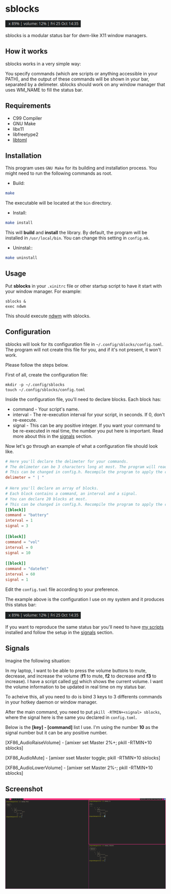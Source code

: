 # sblocks

![sblocks](doc/sblocks.png)

sblocks is a modular status bar for dwm-like X11 window managers.

## How it works

sblocks works in a very simple way: 

You specify commands (which are scripts or anything accessible in your PATH), and the output of these commands will be shown in your bar, separated by a delimeter. sblocks should work on any window manager that uses WM_NAME to fill the status bar.

## Requirements

- C99 Compiler
- GNU Make
- libx11
- libfreetype2
- [libtoml](https://github.com/miguelnto/libtoml)

## Installation

This program uses `GNU Make` for its building and installation process. You might need to run the following commands as root.

- Build:

```sh
make
```

The executable will be located at the `bin` directory.

- Install:

```sh
make install
```

This will **build** and **install** the library.
By default, the program will be installed in `/usr/local/bin`. You can change this setting in `config.mk`.

- Uninstal::

```sh
make uninstall
```

## Usage

Put **sblocks** in your `.xinitrc` file or other startup script to have it start with your window manager. For example:

```
sblocks &
exec ndwm
```

This should execute [ndwm](https://github.com/miguelnto/ndwm) with sblocks.

## Configuration

sblocks will look for its configuration file in `~/.config/sblocks/config.toml`. The program will not create this file for you, and if it's not present, it won't work.

Please follow the steps below.

First of all, create the configuration file:

```
mkdir -p ~/.config/sblocks
touch ~/.config/sblocks/config.toml
```

Inside the configuration file, you'll need to declare blocks. Each block has:

- command - Your script's name.
- interval - The re-execution interval for your script, in seconds. If 0, don't re-execute.
- signal - This can be any positive integer. If you want your command to be re-executed in real time, the number you put here is important. Read more about this in the [signals](#signals) section.

Now let's go through an example of what a configuration file should look like.

```toml
# Here you'll declare the delimeter for your commands.
# The delimeter can be 3 characters long at most. The program will read only the first 3 characters anyway.
# This can be changed in config.h. Recompile the program to apply the changes.
delimeter = " | "

# Here you'll declare an array of blocks.
# Each block contains a command, an interval and a signal.
# You can declare 20 blocks at most.
# This can be changed in config.h. Recompile the program to apply the changes.
[[block]]
command = "battery"
interval = 1
signal = 3

[[block]]
command = "vol"
interval = 0
signal = 10

[[block]]
command = "datefmt"
interval = 60
signal = 1
```

Edit the `config.toml` file according to your preference.

The example above is the configuration I use on my system and it produces this status bar:

![sblocks](doc/sblocks.png)

If you want to reproduce the same status bar you'll need to have [my scripts](https://github.com/miguelnto/scripts) installed and follow the setup in the [signals](#signals) section.


## Signals

Imagine the following situation:

In my laptop, I want to be able to press the volume buttons to mute, decrease, and increase the volume (**f1** to mute, **f2** to decrease and **f3** to increase). I have a script called [vol](https://github.com/miguelnto/scripts) which shows the current volume. I want the volume information to be updated in real time on my status bar. 

To acheive this, all you need to do is bind 3 keys to 3 differents commands in your hotkey daemon or window manager.

After the main command, you need to put `pkill -RTMIN+<signal> sblocks`, where the signal here is the same you declared in `config.toml`.

Below is the **[key] - [command]** list I use. I'm using the number **10** as the signal number but it can be any positive number.

[XF86_AudioRaiseVolume] - [amixer set Master 2%+; pkill -RTMIN+10 sblocks]

[XF86_AudioMute] - [amixer sset Master toggle; pkill -RTMIN+10 sblocks]

[XF86_AudioLowerVolume] - [amixer set Master 2%-; pkill -RTMIN+10 sblocks]

## Screenshot

![sblocks](doc/screenshot.png)
